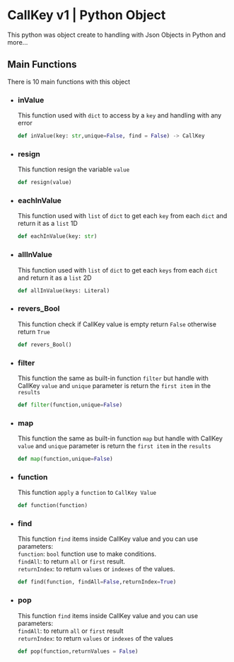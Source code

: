 # CallKey v1 | Python Object
This python was object create to handling with Json Objects in Python and more...
## Main Functions
There is 10 main functions with this object
- ### inValue
    This function used with `dict` to access by a `key` and handling with any error
    ```python 
    def inValue(key: str,unique=False, find = False) -> CallKey
    ```
- ### resign
    This function resign the variable `value`
    ```python 
    def resign(value)
    ```

- ### eachInValue
    This function used with `list` of `dict` to get each `key` from each `dict` and return it as a `list` 1D
    ```python 
    def eachInValue(key: str)
    ```

- ### allInValue
    This function used with `list` of `dict` to get each `keys` from each `dict` and return it as a `list` 2D
    ```python 
    def allInValue(keys: Literal)
    ```

- ### revers_Bool
    This function check if CallKey value is empty return `False` otherwise return `True`
    ```python 
    def revers_Bool()
    ```

- ### filter
    This function the same as built-in function `filter` but handle with CallKey `value` and `unique` parameter is return the `first item` in the `results`
    ```python 
    def filter(function,unique=False)
    ```

- ### map
    This function the same as built-in function `map` but handle with CallKey `value` and `unique` parameter is return the `first item` in the `results`
    ```python 
    def map(function,unique=False)
    ```

- ### function
    This function `apply` a `function` to `CallKey Value`
    ```python 
    def function(function)
    ```

- ### find
    This function `find` items inside CallKey value and you can use parameters:<br>`function`: `bool` function use to make conditions.<br> `findAll`: to return `all` or `first` result. <br> `returnIndex`: to return `values` or `indexes` of the values.
    ```python 
    def find(function, findAll=False,returnIndex=True)
    ```

- ### pop
    This function `find` items inside CallKey value and you can use parameters:<br> `findAll`: to return `all` or `first` result <br> `returnIndex`: to return `values` or `indexes` of the values
    ```python 
    def pop(function,returnValues = False)
    ```
    